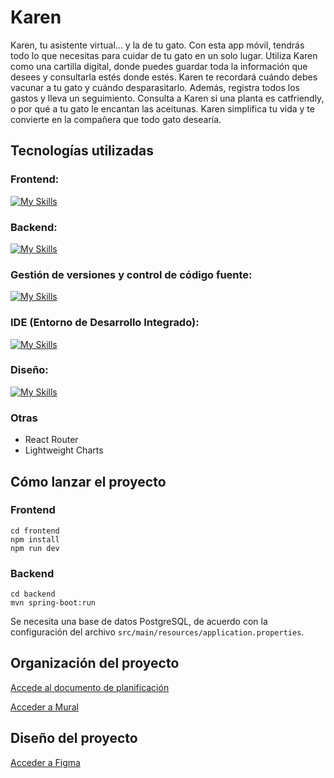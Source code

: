 # Karen
Karen, tu asistente virtual... y la de tu gato. Con esta app móvil, tendrás todo lo que necesitas para cuidar de tu gato en un solo lugar. Utiliza Karen como una cartilla digital, donde puedes guardar toda la información que desees y consultarla estés donde estés. Karen te recordará cuándo debes vacunar a tu gato y cuándo desparasitarlo. Además, registra todos los gastos y lleva un seguimiento. Consulta a Karen si una planta es catfriendly, o por qué a tu gato le encantan las aceitunas. Karen simplifica tu vida y te convierte en la compañera que todo gato desearía.

## Tecnologías utilizadas

### Frontend:
[![My Skills](https://skillicons.dev/icons?i=js,react,html,css,vite,npm,vitest)](https://skillicons.dev)

### Backend:
[![My Skills](https://skillicons.dev/icons?i=java,spring,maven,postgres)](https://skillicons.dev)

### Gestión de versiones y control de código fuente:
[![My Skills](https://skillicons.dev/icons?i=git,github)](https://skillicons.dev)

### IDE (Entorno de Desarrollo Integrado):
[![My Skills](https://skillicons.dev/icons?i=vscode)](https://skillicons.dev)

### Diseño:
[![My Skills](https://skillicons.dev/icons?i=figma,ai)](https://skillicons.dev)

### Otras

- React Router
- Lightweight Charts


## Cómo lanzar el proyecto

### Frontend
```
cd frontend
npm install
npm run dev
```

### Backend
```
cd backend
mvn spring-boot:run
```
Se necesita una base de datos PostgreSQL, de acuerdo con la configuración del archivo `src/main/resources/application.properties`.

## Organización del proyecto

[Accede al documento de planificación](./docs/planning.md)

<a href="https://app.mural.co/t/rc2finalprojectrgiciar3273/m/rc2finalprojectrgiciar3273/1710695772806/5ec53b575cacd4cdb4feb9bfcdc7f735c145c81a?sender=ub1a456b3bde48f4e01219420">Acceder a Mural</a>

## Diseño del proyecto

<a href="https://www.figma.com/proto/EKKHwb78rPrKFP3J1S0kxB/App-para-Karen?page-id=1%3A3&node-id=1-7&starting-point-node-id=1%3A7&mode=design&t=t43TXChuq9c4ELXp-1">Acceder a Figma</a>
